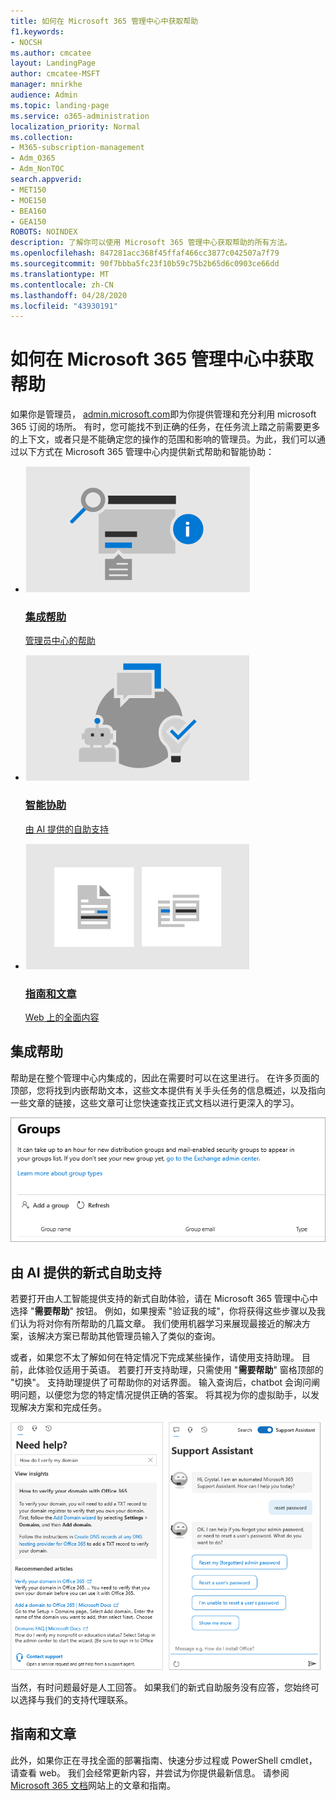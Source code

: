 ```yaml
---
title: 如何在 Microsoft 365 管理中心中获取帮助
f1.keywords:
- NOCSH
ms.author: cmcatee
layout: LandingPage
author: cmcatee-MSFT
manager: mnirkhe
audience: Admin
ms.topic: landing-page
ms.service: o365-administration
localization_priority: Normal
ms.collection:
- M365-subscription-management
- Adm_O365
- Adm_NonTOC
search.appverid:
- MET150
- MOE150
- BEA160
- GEA150
ROBOTS: NOINDEX
description: 了解你可以使用 Microsoft 365 管理中心获取帮助的所有方法。
ms.openlocfilehash: 847281acc368f45ffaf466cc3877c042507a7f79
ms.sourcegitcommit: 90f7bbba5fc23f10b59c75b2b65d6c0903ce66dd
ms.translationtype: MT
ms.contentlocale: zh-CN
ms.lasthandoff: 04/28/2020
ms.locfileid: "43930191"
---
```

<!-- The following is just placeholder text from Madhura's mail. We need to add images/examples of each -->

# <a name="how-to-get-help-in-the-microsoft-365-admin-center"></a>如何在 Microsoft 365 管理中心中获取帮助

如果你是管理员， [admin.microsoft.com](https://admin.microsoft.com)即为你提供管理和充分利用 microsoft 365 订阅的场所。 有时，您可能找不到正确的任务，在任务流上踏之前需要更多的上下文，或者只是不能确定您的操作的范围和影响的管理员。为此，我们可以通过以下方式在 Microsoft 365 管理中心内提供新式帮助和智能协助：

<ul class="panelContent cardsW">
    <li>
        <div class="cardSize">
            <div class="cardPadding">
                <div class="card">
                    <a href="what-is-help.md">
                        <div class="cardImageOuter">
                            <div class="cardImage">
                                <img src="../../media/what-is-help/M365_WhatisHelp_IntegratedHelp.png" alt="Integrated help" />
                            </div>
                        </div>
                        <div class="cardText">
                            <h3>集成帮助</h3>
                            <p>管理员中心的帮助</p>
                        </div>
                    </a>
                </div>
            </div>
        </div>
    </li>
    <li>
        <div class="cardSize">
            <div class="cardPadding">
                <div class="card">
                    <a href="what-is-help.md#modern-self-help-powered-by-ai">
                        <div class="cardImageOuter">
                            <div class="cardImage">
                                <img src="../../media/what-is-help/M365_WhatisHelp_IntelligentAssistance.png" alt="Intelligent assistance" />
                            </div>
                        </div>
                        <div class="cardText">
                            <h3>智能协助</h3>
                            <p>由 AI 提供的自助支持</p>
                        </div>
                    </a>
                </div>
            </div>
        </div>
    </li>
    <li>
        <div class="cardSize">
            <div class="cardPadding">
                <div class="card">
                    <a href="what-is-help.md#guides-and-articles">
                        <div class="cardImageOuter">
                            <div class="cardImage">
                                <img src="../../media/what-is-help/M365_WhatisHelp_ArticlesGuides.png" alt="Guides and articles" />
                            </div>
                        </div>
                        <div class="cardText">
                            <h3>指南和文章</h3>
                            <p>Web 上的全面内容</p>
                        </div>
                    </a>
                </div>
            </div>
        </div>
    </li>
</ul>
 

## <a name="integrated-help"></a>集成帮助

帮助是在整个管理中心内集成的，因此在需要时可以在这里进行。 在许多页面的顶部，您将找到内嵌帮助文本，这些文本提供有关手头任务的信息概述，以及指向一些文章的链接，这些文章可让您快速查找正式文档以进行更深入的学习。

![显示内联帮助和文章链接的 "组" 页面](../../media/integrated-help.png)

## <a name="modern-self-help-powered-by-ai"></a>由 AI 提供的新式自助支持

若要打开由人工智能提供支持的新式自助体验，请在 Microsoft 365 管理中心中选择 "**需要帮助**" 按钮。 例如，如果搜索 "验证我的域"，你将获得这些步骤以及我们认为将对你有所帮助的几篇文章。 我们使用机器学习来展现最接近的解决方案，该解决方案已帮助其他管理员输入了类似的查询。

或者，如果您不太了解如何在特定情况下完成某些操作，请使用支持助理。 目前，此体验仅适用于英语。 若要打开支持助理，只需使用 "**需要帮助**" 窗格顶部的 "切换"。 支持助理提供了可帮助你的对话界面。 输入查询后，chatbot 会询问阐明问题，以便您为您的特定情况提供正确的答案。 将其视为你的虚拟助手，以发现解决方案和完成任务。

![新式自助式帮助](../../media/help-options.png)

当然，有时问题最好是人工回答。 如果我们的新式自助服务没有应答，您始终可以选择与我们的支持代理联系。

## <a name="guides-and-articles"></a>指南和文章

此外，如果你正在寻找全面的部署指南、快速分步过程或 PowerShell cmdlet，请查看 web。 我们会经常更新内容，并尝试为你提供最新信息。 请参阅[Microsoft 365 文档](https://docs.microsoft.com/microsoft-365/)网站上的文章和指南。
